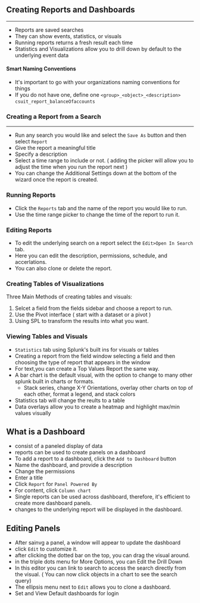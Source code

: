 ## Creating Reports and Dashboards
---
* Reports are saved searches
* They can show events, statistics, or visuals
* Running reports returns a fresh result each time
* Statistics and Visualizations allow you to drill down by default to the underlying event data
#### Smart Naming Conventions
* It's important to go with your organizations naming conventions for things
* If you do not have one, define one
`<group>_<object>_<description>`
`csuit_report_balanceOfaccounts`

### Creating a Report from a Search
----
* Run any search you would like and select the `Save As` button and then select  `Report`
* Give the report a meaningful title
* Specify a description
* Select a time range to include or not. ( adding the picker will allow you to adjust the time when you run the report next )
* You can change the Additional Settings down at the bottom of the wizard once the report is created. 

### Running Reports
* Click the `Reports` tab and the name of the report you would like to run. 
* Use the time range picker to change the time of the report to run it. 

### Editing Reports
* To edit the underlying search on a report select the `Edit>Open In Search` tab.
* Here you can edit the description, permissions, schedule, and accerlations. 
* You can also clone or delete the report. 

### Creating Tables of Visualizations
Three Main Methods of creating tables and visuals:
1. Selcet a field from the fields sidebar and choose a report to run.
2. Use the Pivot interface ( start with a dataset or a pivot )
3. Using SPL to transform the results into what you want.

### Viewing Tables and Visuals
* `Statistics` tab using Splunk's built ins for visuals or tables
* Creating a report from the field window  selecting a field and then choosing the type of report that appears in the window
* For text,you can create a Top Values Report the same way.
* A bar chart is the default visual, with the option to change to many other splunk built in charts or formats. 
  * Stack series, change X-Y Orientations, overlay other charts on top of each other, format a legend, and stack colors
* Statistics tab will change the reults to a table
* Data overlays allow you to create a heatmap and highlight max/min values visually

## What is a Dashboard
* consist of a paneled display of data 
* reports can be used to create panels on a dashboard
* To add a report to a dashboard, click the `Add to Dashboard` button
* Name the dashboard, and provide a description
* Change the permissions
* Enter a title
* Click `Report` for `Panel Powered By` 
* For content, click `Column chart` 
* Single reports can be used across dashboard, therefore, it's efficient to create more dashboard panels.
* changes to the underlying report will be displayed in the dashboard.

## Editing Panels
* After sainvg a panel, a window will appear to update the dashboard
* click `Edit` to customize it. 
* after clicking the dotted bar on the top, you can drag the visual around.     
* in the triple dots menu for More Options, you can Edit the Drill Down
* In this editor you can link to search to access the search directly from the visual. ( You can now click objects in a chart to see the search query)
* The ellipsis menu next to `Edit` allows you to clone a dashboard. 
* Set and View Default dashboards for login